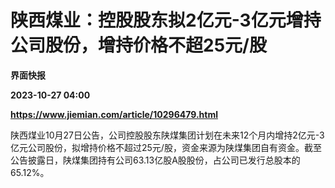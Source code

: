 # 陕西煤业：控股股东拟2亿元-3亿元增持公司股份，增持价格不超25元/股
**界面快报**

**2023-10-27 04:00**

**https://www.jiemian.com/article/10296479.html**

陕西煤业10月27日公告，公司控股股东陕煤集团计划在未来12个月内增持2亿元-3亿元公司股份，拟增持价格不超过25元/股，资金来源为陕煤集团自有资金。截至公告披露日，陕煤集团持有公司63.13亿股A股股份，占公司已发行总股本的65.12%。